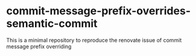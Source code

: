 # commit-message-prefix-overrides-semantic-commit
This is a minimal repository to reproduce the renovate issue of commit message prefix overriding
